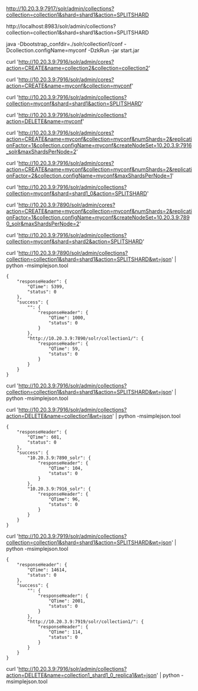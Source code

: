 http://10.20.3.9:7917/solr/admin/collections?collection=collection1&shard=shard1&action=SPLITSHARD

http://localhost:8983/solr/admin/collections?collection=collection1&shard=shard1&action=SPLITSHARD


java -Dbootstrap_confdir=./solr/collection1/conf -Dcollection.configName=myconf -DzkRun -jar start.jar


curl 'http://10.20.3.9:7916/solr/admin/cores?action=CREATE&name=collection2&collection=collection2'


curl 'http://10.20.3.9:7916/solr/admin/cores?action=CREATE&name=myconf&collection=myconf'


curl 'http://10.20.3.9:7916/solr/admin/collections?collection=myconf&shard=shard1&action=SPLITSHARD'


curl 'http://10.20.3.9:7916/solr/admin/collections?action=DELETE&name=myconf'


curl 'http://10.20.3.9:7916/solr/admin/cores?action=CREATE&name=myconf&collection=myconf&numShards=2&replicationFactor=1&collection.configName=myconf&createNodeSet=10.20.3.9:7916_solr&maxShardsPerNode=2'

curl 'http://10.20.3.9:7916/solr/admin/cores?action=CREATE&name=myconf&collection=myconf&numShards=2&replicationFactor=2&collection.configName=myconf&maxShardsPerNode=1'

curl 'http://10.20.3.9:7916/solr/admin/collections?collection=myconf&shard=shard1_0&action=SPLITSHARD'


curl 'http://10.20.3.9:7890/solr/admin/cores?action=CREATE&name=myconf&collection=myconf&numShards=2&replicationFactor=1&collection.configName=myconf&createNodeSet=10.20.3.9:7890_solr&maxShardsPerNode=2'


curl 'http://10.20.3.9:7916/solr/admin/collections?collection=myconf&shard=shard2&action=SPLITSHARD'



curl 'http://10.20.3.9:7890/solr/admin/collections?collection=collection1&shard=shard1&action=SPLITSHARD&wt=json' | python -msimplejson.tool

```
{
    "responseHeader": {
        "QTime": 5399,
        "status": 0
    },
    "success": {
        "": {
            "responseHeader": {
                "QTime": 1000,
                "status": 0
            }
        },
        "http://10.20.3.9:7890/solr/collection1/": {
            "responseHeader": {
                "QTime": 59,
                "status": 0
            }
        }
    }
}
```

curl 'http://10.20.3.9:7916/solr/admin/collections?collection=collection1&shard=shard1&action=SPLITSHARD&wt=json' | python -msimplejson.tool

curl 'http://10.20.3.9:7916/solr/admin/collections?action=DELETE&name=collection1&wt=json' | python -msimplejson.tool

```
{
    "responseHeader": {
        "QTime": 601,
        "status": 0
    },
    "success": {
        "10.20.3.9:7890_solr": {
            "responseHeader": {
                "QTime": 104,
                "status": 0
            }
        },
        "10.20.3.9:7916_solr": {
            "responseHeader": {
                "QTime": 96,
                "status": 0
            }
        }
    }
}
```


curl 'http://10.20.3.9:7919/solr/admin/collections?collection=collection1&shard=shard1&action=SPLITSHARD&wt=json' | python -msimplejson.tool


```
{
    "responseHeader": {
        "QTime": 14614,
        "status": 0
    },
    "success": {
        "": {
            "responseHeader": {
                "QTime": 2001,
                "status": 0
            }
        },
        "http://10.20.3.9:7919/solr/collection1/": {
            "responseHeader": {
                "QTime": 114,
                "status": 0
            }
        }
    }
}
```

curl 'http://10.20.3.9:7916/solr/admin/collections?action=DELETE&name=collection1_shard1_0_replica1&wt=json' | python -msimplejson.tool
